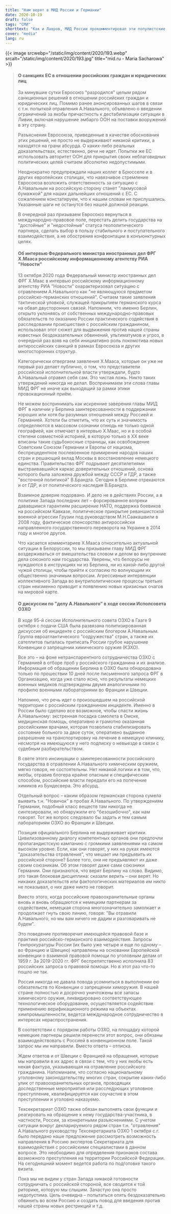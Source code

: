 ```yaml
---
title: "Нам верят в МИД России и Германии"
date: 2020-10-19
draft: false
tags: "СМИ"
shorttext: "Как и Лавров, МИД России прокомментировал эти популистские и расистские обвинения."
cover: "media"
lang: ru
---
```


{{< image srcwebp="/static/img/content/2020/193.webp" srcalt="/static/img/content/2020/193.jpg" title="mid.ru - Maria Sacharowa" >}}

> #### О санкциях ЕС в отношении российских граждан и юридических лиц
>
> За минувшие сутки Евросоюз "разродился" целым рядом санкционных решений в отношении российских граждан и юридических лиц. Помимо ранее анонсированных шагов в связи с т.н. попыткой отравления А.Навального, объявлено о введении ограничений за якобы причастность к дестабилизации ситуации в Ливии, включая нарушение эмбарго ООН на поставки вооружений в эту страну.
>
> Разъяснения Евросоюза, приведенные в качестве обоснования этих решений, не просто не выдерживают никакой критики, а находятся на грани абсурда. О каких-либо реальных доказательствах, естественно, речи не идет. Попытки же ЕС использовать авторитет ООН для прикрытия своих неблаговидных политических целей считаем абсолютно недопустимыми.
>
> Неоднократно предупреждали наших коллег в Брюсселе и в других европейских столицах, что навязчивое стремление Евросоюза возложить ответственность за ситуацию с А.Навальным на российскую сторону станет "лакмусовой бумажкой" для наших дальнейших отношений с ЕС. С сожалением констатируем, что к нашим словам не прислушались. Указанные шаги не останутся без нашей должной реакции.
>
> В очередной раз призываем Евросоюз вернуться в международно-правовое поле, перестать делить государства на "достойные"
> и "недостойные" статуса геополитического партнера, сделать выбор в пользу стабильного и поступательного взаимодействия, а не обострения конфронтации в конъюнктурных целях.
>
> #### Об интервью Федерального министра иностранных дел ФРГ Х.Мааса российскому информационному агентству РИА "Новости"
>
> 13 октября 2020 года Федеральный министр иностранных дел ФРГ Х.Маас в интервью российскому информационному агентству РИА "Новости" охарактеризовал ситуацию с отравлением А.Навального как "не являющуюся предметом российско-германских отношений". Считаем такие заявления тактической уловкой, служащей прикрытием германского курса на обвал двусторонних связей. Напомним, что именно Берлин, открыто уклоняясь от собственных международно-правовых обязательств по оказанию России практического содействия в расследовании происшествия с российским гражданином, использовал этот сюжет для выдвижения против нашей страны известных бездоказательных обвинений, ультиматумов и угроз, в очередной раз взяв на себя инициативно роль локомотива новых антироссийских санкций в рамках Евросоюза и других многосторонних структур.
>
> Категорически отвергаем заявления Х.Мааса, которые он уже не первый раз делает публично, о том, что представители российской исполнительной власти утверждали, будто А.Навальный отравил себя сам. Это чистая ложь. Никто таких утверждений никогда не делал. Воспринимаем эти слова главы МИД ФРГ не иначе как выходящий за рамки этики провокационный приём.
>
> Не можем воспринимать как искренние заверения главы МИД ФРГ в наличии у Берлина заинтересованности в поддержании хороших или хотя бы разумных отношений между Россией и Германией. Хотели бы отметить, что их суть и значимость определяются в массовом сознании отнюдь не только одной географией, как отмечает в интервью Х.Маас, но и в особой степени совместной историей, в которую только в XX веке вписаны такие судьбоносные страницы, как освобождение Советским Союзом Германии и Европы от нацизма, беспрецедентное послевоенное примирение народов наших стран и решающий вклад Москвы в восстановление немецкого единства. Правительство ФРГ подрывает десятилетиями выстраивавшийся каркас доверительных отношений, основа которого была заложена дружбой между СССР и ГДР, а также "восточной политикой" В.Брандта. Сегодня в Берлине отрекаются и от ГДР, и от политического наследия В.Брандта.
>
> Взаимное доверие подорвано. И дело не в действиях России, а в политике Запада последних лет – форсированное вопреки дававшимся гарантиям расширение НАТО, поддержка боевиков на российском Кавказе, политическое прикрытие реваншистской военной агрессии Грузии под руководством М.Н.Саакашвили в 2008 году, фактическое спонсорство антироссийски направленного государственного переворота на Украине в 2014 году и многое другое.
>
> Что касается комментариев Х.Мааса относительно актуальной ситуации в Белоруссии, то мы призываем главу МИД ФРГ воздерживаться от вмешательства словом и делом во внутренние дела союзного нам государства. Уверены, что белорусы не нуждаются в инструкциях ни из Берлина, ни из какой-либо другой чужой столицы, чтобы прийти к согласию по волнующим их общественно значимым вопросам. Агрессивные интервенции коллективного Запада во внутриполитические процессы третьих стран неизменно приводит к появлению новых кризисных очагов на мировой карте.
>
> #### О дискуссии по "делу А.Навального" в ходе сессии Исполсовета ОЗХО
>

> В ходе 95-й сессии Исполнительного совета ОЗХО в Гааге 9 октября с подачи США была развязана политизированная дискуссия об инциденте с российским блогером А.Навальным. Группа евроатлантического "содружества" стран, а также их сателлитов пыталась приписать России грубое нарушение Конвенции о запрещении химического оружия (КЗХО).
>
> Все это – на фоне нетранспарентного сотрудничества ОЗХО с Германией в отборе проб у российского гражданина и их анализе. Информация об обращении Берлина в ОЗХО была обнародована только по прошествии 10 дней после письменного запроса ФРГ в Организацию, когда уже стало ясно, что результаты немецких военных медиков подтверждены двумя аналогичными по профилю военными лабораториями во Франции и Швеции.
>
> Напомню, что речь идет о произошедшем на российской территории с российским гражданином инциденте. Именно в России было сделано все возможное, чтобы спасти жизнь А.Навальному: экстренная посадка самолета в Омске, медицинская помощь, оперативно и грамотно оказанная российскими врачами, которая позволила стабилизировать состояние больного за двое суток, оперативно выданное разрешение на транспортировку на лечение в немецкую клинику, несмотря на имеющуюся у него подписку о невыезде в связи с судебным разбирательством.
>
> В свете этого инсинуации о заинтересованности российского государства в отравлении А.Навального химическим оружием, мягко говоря, не состоятельны. Нет никакой логики и в том, что, якобы, отравив блогера крайне опасным и специфическим способом, российские власти передали его на попечение химиков из Бундесвера. Это абсурд.
>
> Отдельный вопрос – каким образом германская сторона сумела выявить т.н. "Новичок" в пробах А.Навального. По утверждениям Германии, подобный класс веществ там никогда не синтезировали, но обнаружили его "безошибочно", как нам говорят. Тот же вопрос следовало бы задать и тем самым лабораториям ОЗХО во Франции и Швеции.
>
> Позиция официального Берлина не выдерживает критики. Цивилизованному диалогу компетентных органов они предпочли пропагандистскую кампанию с громкими заявлениями на самом высоком уровне. Если, как они говорят, у них на руках имеются "доказательства отравления", что мешает им предъявить их российской стороне? Более того, они не предъявляют их даже своим союзникам. Об этом говорят даже сами союзники Германии. Они признаются, что верят Берлину на слово. Видимо, это такая блоковая дисциплина: сказали верить – они верят. Но никаких доказательств или фактологических материалов им никто не показывал, о них даже никто не говорит.
>
>  Вместо этого, когда российские правоохранительные органы вновь и вновь обращаются к немецким партнерам за содействием, немецкая сторона многозначительно замолкает и продолжает гнуть свою линию, говоря: "Вы отравили А.Навального, но мы вам ничего не дадим и разговаривать не будем".
>
> Это поведение противоречит имеющейся правовой базе и практике российско-германского взаимодействия. Запросы Генпрокуратуры России (их было уже четыре и еще по одному – во Францию и Швецию) направлены на основании Европейской конвенции о взаимной правовой помощи по уголовным делам от 1959 г. За 2019-2020 гг. ФРГ беспрепятственно исполнила 83 российских запроса о правовой помощи. Но в этот раз что-то пошло не так.
>
> Россия никогда не давала повода усомниться в выполнении ею обязательств по Конвенции о запрещении химоружия. В нашей стране полностью и досрочно уничтожены все запасы химического оружия, ликвидировано соответствующее технологическое оборудование, осуществляется содействие применению верификационного режима на объектах химпромышленности, ведется международное сотрудничество в интересах нераспространения.
>
> В соответствии с порядком работы ОЗХО, на площадку которой немецкие партнеры решили перенести этот вопрос, они обязаны взаимодействовать с Россией в конвенционном поле. Такой запрос мы им направили. Вместо ответа – отписка.
>
> Ждем ответов и от Швеции с Францией на обращения, которые мы направили в их адрес в связи с тем, что у них якобы есть некая фактура, указывающая на отравление российского гражданина. Напоминаем, что согласно национальному уголовному законодательству многих стран, сокрытие каких-либо улик от правоохранительных органов, проводящих доследственные мероприятия или расследующих уголовное преступление, квалифицируется как соучастие в этом преступлении и уголовно наказуемо.
>
> Техсекретариат ОЗХО также обязан выполнять свои функции и реагировать на обращение к нему государства-участника, в частности, России, за конкретными разъяснениями. С учетом ситуации вокруг декларируемого рядом стран т.н. "отравления" А.Навального руководству Техсекретариата ОЗХО 1 октября с.г. было передано наше предложение рассмотреть возможность направления в Россию экспертов Секретариата для взаимодействия с российскими специалистами в данном вопросе. Это необходимо для определения признаков состава возможного преступления на территории Российской Федерации. На сегодняшний момент ведется работа по подготовке такого визита.
>
> Пока мы не видим у стран Запада никакой готовности сотрудничать с российской стороной, все сводится к той риторике, которую мы слышим. Зачастую она просто недопустима. Цель очевидна – попытаться опять бездоказательно обвинить во всем Россию и создать повод для введения против нашей страны новых рестрикций и т.д.
